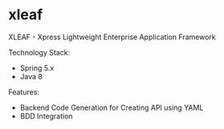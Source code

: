 # xleaf
XLEAF - Xpress Lightweight Enterprise Application Framework

Technology Stack:
- Spring 5.x
- Java 8

Features:
- Backend Code Generation for Creating API using YAML
- BDD Integration
